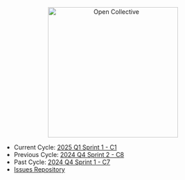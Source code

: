 
<div align="center">
  <a href="https://opencollective.com/" target="_blank" rel="noopener noreferrer">
    <img width="300" src="https://opencollective.com/public/images/opencollectivelogo.svg" alt="Open Collective">
  </a>
</div>

<ul>
  <li>Current Cycle: <a href="https://github.com/orgs/opencollective/projects/5/views/59">2025 Q1 Sprint 1 - C1</a></li>
  <li>Previous Cycle: <a href="https://github.com/orgs/opencollective/projects/5/views/57">2024 Q4 Sprint 2 - C8</a></li>
  <li>Past Cycle: <a href="https://github.com/orgs/opencollective/projects/5/views/56">2024 Q4 Sprint 1 - C7</a></li>
  <li><a href="https://github.com/opencollective/opencollective/issues">Issues Repository</a></li>
</ul>
